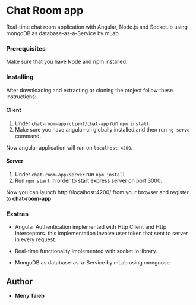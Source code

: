 # Chat Room app
Real-time chat room application with Angular, Node.js and Socket.io using mongoDB as database-as-a-Service by mLab.

### Prerequisites

Make sure that you have Node and npm installed.

### Installing

After downloading and extracting or cloning the project follow these instructions:


#### Client

  1. Under `chat-room-app/client/chat-app` run `npm install`.
  2. Make sure you have angular-cli globally installed and then run `ng serve` command.
  
Now angular application will run on `localhost:4200`.

#### Server

  1. Under `chat-room-app/server` run `npm install`
  2. Run `npm start` in order to start express server on port 3000.


Now you can launch http://localhost:4200/ from your browser and register to **chat-room-app** 


### Exstras

* Angular Authentication implemented with Http Client and Http Interceptors. this implementation involve user token that sent to server in every request.

* Real-time functionality implemented with socket.io library.

* MongoDB as database-as-a-Service by mLab using mongoose.

## Author

* **Meny Taieb**

